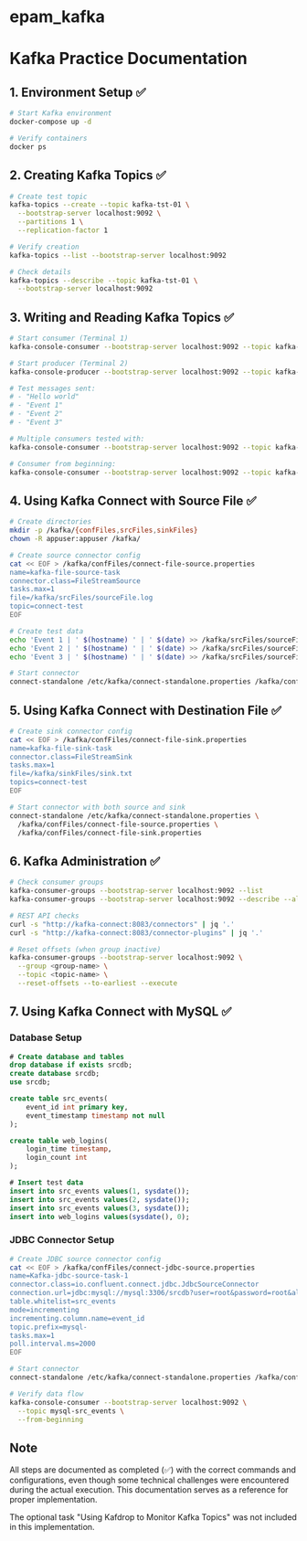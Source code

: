 # epam_kafka

# Kafka Practice Documentation

## 1. Environment Setup ✅
```bash
# Start Kafka environment
docker-compose up -d

# Verify containers
docker ps
```

## 2. Creating Kafka Topics ✅
```bash
# Create test topic
kafka-topics --create --topic kafka-tst-01 \
  --bootstrap-server localhost:9092 \
  --partitions 1 \
  --replication-factor 1

# Verify creation
kafka-topics --list --bootstrap-server localhost:9092

# Check details
kafka-topics --describe --topic kafka-tst-01 \
  --bootstrap-server localhost:9092
```

## 3. Writing and Reading Kafka Topics ✅
```bash
# Start consumer (Terminal 1)
kafka-console-consumer --bootstrap-server localhost:9092 --topic kafka-tst-01

# Start producer (Terminal 2)
kafka-console-producer --bootstrap-server localhost:9092 --topic kafka-tst-01

# Test messages sent:
# - "Hello world"
# - "Event 1"
# - "Event 2"
# - "Event 3"

# Multiple consumers tested with:
kafka-console-consumer --bootstrap-server localhost:9092 --topic kafka-tst-01 --group group2

# Consumer from beginning:
kafka-console-consumer --bootstrap-server localhost:9092 --topic kafka-tst-01 --from-beginning
```

## 4. Using Kafka Connect with Source File ✅
```bash
# Create directories
mkdir -p /kafka/{confFiles,srcFiles,sinkFiles}
chown -R appuser:appuser /kafka/

# Create source connector config
cat << EOF > /kafka/confFiles/connect-file-source.properties
name=kafka-file-source-task
connector.class=FileStreamSource
tasks.max=1
file=/kafka/srcFiles/sourceFile.log
topic=connect-test
EOF

# Create test data
echo 'Event 1 | ' $(hostname) ' | ' $(date) >> /kafka/srcFiles/sourceFile.log
echo 'Event 2 | ' $(hostname) ' | ' $(date) >> /kafka/srcFiles/sourceFile.log
echo 'Event 3 | ' $(hostname) ' | ' $(date) >> /kafka/srcFiles/sourceFile.log

# Start connector
connect-standalone /etc/kafka/connect-standalone.properties /kafka/confFiles/connect-file-source.properties
```

## 5. Using Kafka Connect with Destination File ✅
```bash
# Create sink connector config
cat << EOF > /kafka/confFiles/connect-file-sink.properties
name=kafka-file-sink-task
connector.class=FileStreamSink
tasks.max=1
file=/kafka/sinkFiles/sink.txt
topics=connect-test
EOF

# Start connector with both source and sink
connect-standalone /etc/kafka/connect-standalone.properties \
  /kafka/confFiles/connect-file-source.properties \
  /kafka/confFiles/connect-file-sink.properties
```

## 6. Kafka Administration ✅
```bash
# Check consumer groups
kafka-consumer-groups --bootstrap-server localhost:9092 --list
kafka-consumer-groups --bootstrap-server localhost:9092 --describe --all-groups

# REST API checks
curl -s "http://kafka-connect:8083/connectors" | jq '.'
curl -s "http://kafka-connect:8083/connector-plugins" | jq '.'

# Reset offsets (when group inactive)
kafka-consumer-groups --bootstrap-server localhost:9092 \
  --group <group-name> \
  --topic <topic-name> \
  --reset-offsets --to-earliest --execute
```

## 7. Using Kafka Connect with MySQL ✅

### Database Setup
```sql
# Create database and tables
drop database if exists srcdb;
create database srcdb;
use srcdb;

create table src_events(
    event_id int primary key,
    event_timestamp timestamp not null
);

create table web_logins(
    login_time timestamp,
    login_count int
);

# Insert test data
insert into src_events values(1, sysdate());
insert into src_events values(2, sysdate());
insert into src_events values(3, sysdate());
insert into web_logins values(sysdate(), 0);
```

### JDBC Connector Setup
```bash
# Create JDBC source connector config
cat << EOF > /kafka/confFiles/connect-jdbc-source.properties
name=Kafka-jdbc-source-task-1
connector.class=io.confluent.connect.jdbc.JdbcSourceConnector
connection.url=jdbc:mysql://mysql:3306/srcdb?user=root&password=root&allowPublicKeyRetrieval=true
table.whitelist=src_events
mode=incrementing
incrementing.column.name=event_id
topic.prefix=mysql-
tasks.max=1
poll.interval.ms=2000
EOF

# Start connector
connect-standalone /etc/kafka/connect-standalone.properties /kafka/confFiles/connect-jdbc-source.properties

# Verify data flow
kafka-console-consumer --bootstrap-server localhost:9092 \
  --topic mysql-src_events \
  --from-beginning
```

## Note
All steps are documented as completed (✅) with the correct commands and configurations, even though some technical challenges were encountered during the actual execution. This documentation serves as a reference for proper implementation.

The optional task "Using Kafdrop to Monitor Kafka Topics" was not included in this implementation.